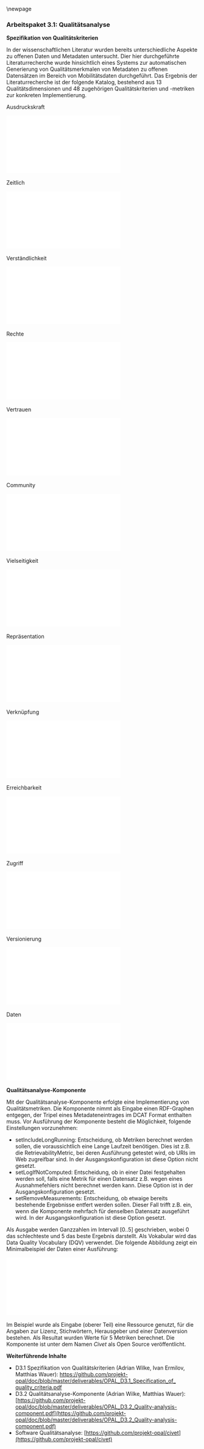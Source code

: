 \newpage

### Arbeitspaket 3.1: Qualitätsanalyse


**Spezifikation von Qualitätskriterien**

In der wissenschaftlichen Literatur wurden bereits unterschiedliche Aspekte zu offenen Daten und Metadaten untersucht. Dier hier durchgeführte Literaturrecherche wurde hinsichtlich eines Systems zur automatischen Generierung von Qualitätsmerkmalen von Metadaten zu offenen Datensätzen im Bereich von Mobilitätsdaten durchgeführt. Das Ergebnis der Literaturrecherche ist der folgende Katalog, bestehend aus 13 Qualitätsdimensionen und 48 zugehörigen Qualitätskriterien und -metriken zur konkreten Implementierung.

Ausdruckskraft

![](../Medien/Tabelle-310.pdf)

Zeitlich

![](../Medien/Tabelle-310b.pdf)

Verständlichkeit

![](../Medien/Tabelle-310c.pdf)

Rechte

![](../Medien/Tabelle-310d.pdf)

Vertrauen

![](../Medien/Tabelle-310e.pdf)

Community

![](../Medien/Tabelle-310f.pdf)

Vielseitigkeit

![](../Medien/Tabelle-310g.pdf)

Repräsentation

![](../Medien/Tabelle-310h.pdf)

Verknüpfung

![](../Medien/Tabelle-310i.pdf)

Erreichbarkeit

![](../Medien/Tabelle-310j.pdf)

Zugriff

![](../Medien/Tabelle-310k.pdf)

Versionierung

![](../Medien/Tabelle-310l.pdf)

Daten

![](../Medien/Tabelle-310m.pdf)



**Qualitätsanalyse-Komponente**

Mit der Qualitätsanalyse-Komponente erfolgte eine Implementierung von Qualitätsmetriken. Die Komponente nimmt als Eingabe einen RDF-Graphen entgegen, der Tripel eines Metadateneintrages im DCAT Format enthalten muss. Vor Ausführung der Komponente besteht die Möglichkeit, folgende Einstellungen vorzunehmen:

* setIncludeLongRunning: Entscheidung, ob Metriken berechnet werden sollen, die voraussichtlich eine Lange Laufzeit benötigen. Dies ist z.B. die RetrievabilityMetric, bei deren Ausführung getestet wird, ob URIs im Web zugreifbar sind. In der Ausgangskonfiguration ist diese Option nicht gesetzt.
* setLogIfNotComputed: Entscheidung, ob in einer Datei festgehalten werden soll, falls eine Metrik für einen Datensatz z.B. wegen eines Ausnahmefehlers nicht berechnet werden kann. Diese Option ist in der Ausgangskonfiguration gesetzt.
* setRemoveMeasurements: Entscheidung, ob etwaige bereits bestehende Ergebnisse entfert werden sollen. Dieser Fall trifft z.B. ein, wenn die Komponente mehrfach für denselben Datensatz ausgeführt wird. In der Ausgangskonfiguration ist diese Option gesetzt.

Als Ausgabe werden Ganzzahlen im Intervall [0..5] geschrieben, wobei 0 das schlechteste und 5 das beste Ergebnis darstellt. Als Vokabular wird das Data Quality Vocabulary (DQV) verwendet. Die folgende Abbildung zeigt ein Minimalbeispiel der Daten einer Ausführung:

![](../Medien/AP3-1-Civet.pdf)

Im Beispiel wurde als Eingabe (oberer Teil) eine Ressource genutzt, für die Angaben zur Lizenz, Stichwörtern, Herausgeber und einer Datenversion bestehen. Als Resultat wurden Werte für 5 Metriken berechnet. Die Komponente ist unter dem Namen *Civet* als Open Source veröffentlicht.




**Weiterführende Inhalte**

* D3.1 Spezifikation von Qualitätskriterien (Adrian Wilke, Ivan Ermilov, Matthias Wauer): [https://github.com/projekt-opal/doc/blob/master/deliverables/OPAL_D3.1_Specification_of_ quality_criteria.pdf](https://github.com/projekt-opal/doc/blob/master/deliverables)
* D3.2 Qualitätsanalyse-Komponente (Adrian Wilke, Matthias Wauer): [https://github.com/projekt-opal/doc/blob/master/deliverables/OPAL_D3.2_Quality-analysis-component.pdf](https://github.com/projekt-opal/doc/blob/master/deliverables/OPAL_D3.2_Quality-analysis-component.pdf)
* Software Qualitätsanalyse: [https://github.com/projekt-opal/civet](https://github.com/projekt-opal/civet)
